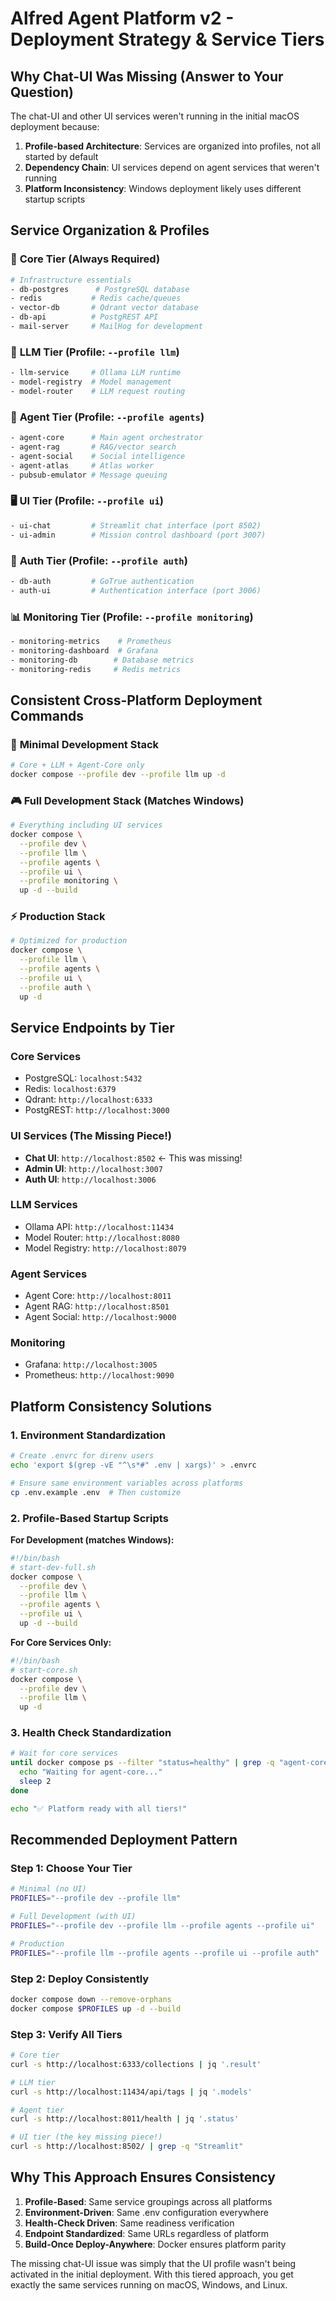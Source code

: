 # Alfred Agent Platform v2 - Deployment Strategy & Service Tiers

## Why Chat-UI Was Missing (Answer to Your Question)

The chat-UI and other UI services weren't running in the initial macOS deployment because:

1. **Profile-based Architecture**: Services are organized into profiles, not all started by default
2. **Dependency Chain**: UI services depend on agent services that weren't running
3. **Platform Inconsistency**: Windows deployment likely uses different startup scripts

## Service Organization & Profiles

### 🎯 **Core Tier** (Always Required)
```bash
# Infrastructure essentials
- db-postgres      # PostgreSQL database
- redis           # Redis cache/queues  
- vector-db       # Qdrant vector database
- db-api          # PostgREST API
- mail-server     # MailHog for development
```

### 🤖 **LLM Tier** (Profile: `--profile llm`)
```bash
- llm-service     # Ollama LLM runtime
- model-registry  # Model management
- model-router    # LLM request routing
```

### 🧠 **Agent Tier** (Profile: `--profile agents`)
```bash
- agent-core      # Main agent orchestrator  
- agent-rag       # RAG/vector search
- agent-social    # Social intelligence
- agent-atlas     # Atlas worker
- pubsub-emulator # Message queuing
```

### 🖥️ **UI Tier** (Profile: `--profile ui`)
```bash
- ui-chat         # Streamlit chat interface (port 8502)
- ui-admin        # Mission control dashboard (port 3007)
```

### 🔐 **Auth Tier** (Profile: `--profile auth`)
```bash
- db-auth         # GoTrue authentication
- auth-ui         # Authentication interface (port 3006)
```

### 📊 **Monitoring Tier** (Profile: `--profile monitoring`)
```bash
- monitoring-metrics    # Prometheus
- monitoring-dashboard  # Grafana  
- monitoring-db        # Database metrics
- monitoring-redis     # Redis metrics
```

## Consistent Cross-Platform Deployment Commands

### 🚀 **Minimal Development Stack**
```bash
# Core + LLM + Agent-Core only
docker compose --profile dev --profile llm up -d
```

### 🎮 **Full Development Stack** (Matches Windows)
```bash
# Everything including UI services
docker compose \
  --profile dev \
  --profile llm \
  --profile agents \
  --profile ui \
  --profile monitoring \
  up -d --build
```

### ⚡ **Production Stack**
```bash
# Optimized for production
docker compose \
  --profile llm \
  --profile agents \
  --profile ui \
  --profile auth \
  up -d
```

## Service Endpoints by Tier

### Core Services
- PostgreSQL: `localhost:5432`
- Redis: `localhost:6379` 
- Qdrant: `http://localhost:6333`
- PostgREST: `http://localhost:3000`

### UI Services (The Missing Piece!)
- **Chat UI**: `http://localhost:8502` ← This was missing!
- **Admin UI**: `http://localhost:3007`
- **Auth UI**: `http://localhost:3006`

### LLM Services  
- Ollama API: `http://localhost:11434`
- Model Router: `http://localhost:8080`
- Model Registry: `http://localhost:8079`

### Agent Services
- Agent Core: `http://localhost:8011`
- Agent RAG: `http://localhost:8501`
- Agent Social: `http://localhost:9000`

### Monitoring
- Grafana: `http://localhost:3005`
- Prometheus: `http://localhost:9090`

## Platform Consistency Solutions

### 1. **Environment Standardization**
```bash
# Create .envrc for direnv users
echo 'export $(grep -vE "^\s*#" .env | xargs)' > .envrc

# Ensure same environment variables across platforms
cp .env.example .env  # Then customize
```

### 2. **Profile-Based Startup Scripts**

**For Development (matches Windows):**
```bash
#!/bin/bash
# start-dev-full.sh
docker compose \
  --profile dev \
  --profile llm \
  --profile agents \
  --profile ui \
  up -d --build
```

**For Core Services Only:**
```bash
#!/bin/bash  
# start-core.sh
docker compose \
  --profile dev \
  --profile llm \
  up -d
```

### 3. **Health Check Standardization**
```bash
# Wait for core services
until docker compose ps --filter "status=healthy" | grep -q "agent-core"; do
  echo "Waiting for agent-core..."
  sleep 2
done

echo "✅ Platform ready with all tiers!"
```

## Recommended Deployment Pattern

### Step 1: Choose Your Tier
```bash
# Minimal (no UI)
PROFILES="--profile dev --profile llm"

# Full Development (with UI) 
PROFILES="--profile dev --profile llm --profile agents --profile ui"

# Production
PROFILES="--profile llm --profile agents --profile ui --profile auth"
```

### Step 2: Deploy Consistently
```bash
docker compose down --remove-orphans
docker compose $PROFILES up -d --build
```

### Step 3: Verify All Tiers
```bash
# Core tier
curl -s http://localhost:6333/collections | jq '.result'

# LLM tier  
curl -s http://localhost:11434/api/tags | jq '.models'

# Agent tier
curl -s http://localhost:8011/health | jq '.status'

# UI tier (the key missing piece!)
curl -s http://localhost:8502/ | grep -q "Streamlit"
```

## Why This Approach Ensures Consistency

1. **Profile-Based**: Same service groupings across all platforms
2. **Environment-Driven**: Same .env configuration everywhere  
3. **Health-Check Driven**: Same readiness verification
4. **Endpoint Standardized**: Same URLs regardless of platform
5. **Build-Once Deploy-Anywhere**: Docker ensures platform parity

The missing chat-UI issue was simply that the UI profile wasn't being activated in the initial deployment. With this tiered approach, you get exactly the same services running on macOS, Windows, and Linux.